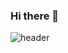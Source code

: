 ### Hi there 👋

![header](https://capsule-render.vercel.app/api?type=waving&height=200&text=CHAEHONG!&fontAlign=60&fontAlignY=40&color=gradient)


<!--
**blangka/blangka** is a ✨ _special_ ✨ repository because its `README.md` (this file) appears on your GitHub profile.

Here are some ideas to get you started:

- 🔭 I’m currently working on ...
- 🌱 I’m currently learning ...
- 👯 I’m looking to collaborate on ...
- 🤔 I’m looking for help with ...
- 💬 Ask me about ...
- 📫 How to reach me: ...
- 😄 Pronouns: ...
- ⚡ Fun fact: ...
-->
